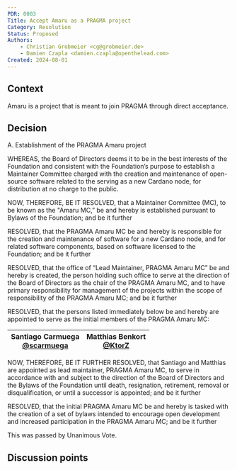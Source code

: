 ```yaml
---
PDR: 0003
Title: Accept Amaru as a PRAGMA project
Category: Resolution
Status: Proposed 
Authors:
    - Christian Grobmeier <cg@grobmeier.de>
    - Damien Czapla <damien.czapla@openthelead.com>
Created: 2024-08-01
---
```


## Context

Amaru is a project that is meant to join PRAGMA through direct acceptance.

## Decision

A. Establishment of the PRAGMA Amaru project

WHEREAS, the Board of Directors deems it to be in the best interests of the Foundation 
and consistent with the Foundation’s purpose to establish a Maintainer Committee 
charged with the creation and maintenance of open-source software related to 
the serving as a new Cardano node, for distribution at no charge to the public.

NOW, THEREFORE, BE IT RESOLVED, that a Maintainer Committee (MC), 
to be known as the "Amaru MC,” be and hereby is established pursuant to Bylaws 
of the Foundation; and be it further

RESOLVED, that the PRAGMA Amaru MC be and hereby is responsible for the creation 
and maintenance of software for a new Cardano node, and for related software components, 
based on software licensed to the Foundation; and be it further

RESOLVED, that the office of “Lead Maintainer, PRAGMA Amaru MC” be and hereby is created, 
the person holding such office to serve at the direction of the Board of Directors 
as the chair of the PRAGMA Amaru MC, and to have primary responsibility for
management of the projects within the scope of responsibility of the PRAGMA Amaru MC; 
and be it further

RESOLVED, that the persons listed immediately below be and hereby are appointed to serve as the initial members of the PRAGMA Amaru MC:


| Santiago Carmuega <br/> [@scarmuega][] | Matthias Benkort <br/> [@KtorZ][] |
| ---                               | ---          

[@KtorZ]: https://github.com/ktorz
[@scarmuega]: https://github.com/scarmuega


NOW, THEREFORE, BE IT FURTHER RESOLVED, that Santiago and Matthias are appointed 
as lead maintainer, PRAGMA Amaru MC, to serve in accordance with and subject 
to the direction of the Board of Directors and the Bylaws of the Foundation 
until death, resignation, retirement, removal or disqualification, or until a 
successor is appointed; and be it further

RESOLVED, that the initial PRAGMA Amaru MC be and hereby is tasked with the 
creation of a set of bylaws intended to encourage open development and 
increased participation in the PRAGMA Amaru MC; and be it further

This was passed by Unanimous Vote.

## Discussion points
<!-- Summarizes, a posteriori, the major discussion points that gravitates around the decision -->

[Archive]: https://github.com/pragma-org/PDRs/tree/main/.validityreview
